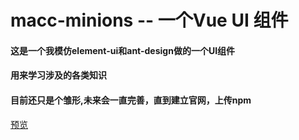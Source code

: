  # macc-minions -- 一个Vue UI 组件

#### <a id="123"></a>这是一个我模仿element-ui和ant-design做的一个UI组件
#### 用来学习涉及的各类知识
#### 目前还只是个雏形,未来会一直完善，直到建立官网，上传npm

[预览](https://macc98.github.io/Vue-UI-wheel/dist/)
